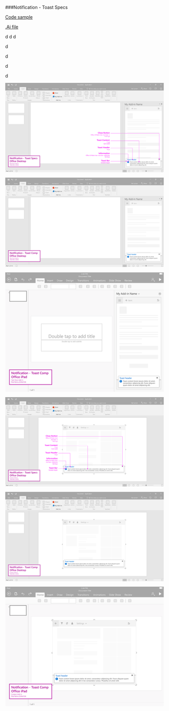 ###Notification - Toast Specs  

[Code sample](www.github.com/officedev/codesamples)  

[.Ai file](https://github.com/OfficeDev/Office-Add-in-UX-Design-Patterns/blob/Alec's-ongoing-changes/Patterns/Source%20Files/Embedded_Dialog.ai)    

d
d
d

d

d


d




d


![Notification - Toast](https://raw.githubusercontent.com/Alec-McGinnis/add-in_codesample_links/master/PNGs/toast/Notification_toast_Desktop%20Task%20Pane%20Callouts.png)


![Notification - Toast](https://raw.githubusercontent.com/Alec-McGinnis/add-in_codesample_links/master/PNGs/toast/Notification_toast_Desktop%20Task%20Pane.png)

![Notification - Toast](https://raw.githubusercontent.com/Alec-McGinnis/add-in_codesample_links/master/PNGs/toast/Notification_toast_iPad%20Task%20Pane.png)

![Notification - Toast](https://raw.githubusercontent.com/Alec-McGinnis/add-in_codesample_links/master/PNGs/toast/Notification_toast_Desktop%20Content%20Window%20Callouts.png)

![Notification - Toast](https://raw.githubusercontent.com/Alec-McGinnis/add-in_codesample_links/master/PNGs/toast/Notification_toast_Desktop%20Content%20Window.png)



![Notification - Toast](https://raw.githubusercontent.com/Alec-McGinnis/add-in_codesample_links/master/PNGs/toast/Notification_toast_iPad%20Content%20Window.png)


